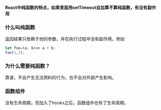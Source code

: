 #### React中纯函数的特点，如果里面用setTimeout自加算不算纯函数，有没有副作用

### 什么叫纯函数
返回结果只依赖于他的参数，并在执行过程中没有副作用，例如
```javascript
let foo=(a, b)=> a + b; 
foo(1,2);
```

### 为什么需要纯函数？
靠谱，不会产生无法预料的行为，也不会对外部产生影响。

### 函数组件
没有生命周期，但加入了hooks之后，函数组件也有了生命周期。
